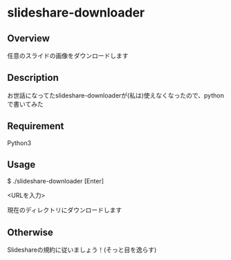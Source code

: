 # slideshare-downloader

## Overview
任意のスライドの画像をダウンロードします

## Description
お世話になってたslideshare-downloaderが(私は)使えなくなったので、pythonで書いてみた

## Requirement
Python3

## Usage
$ ./slideshare-downloader [Enter]

<URLを入力>

現在のディレクトリにダウンロードします

## Otherwise

Slideshareの規約に従いましょう！(そっと目を逸らす)